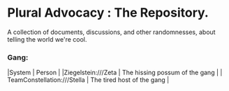 # Plural Advocacy : The Repository.

A collection of documents, discussions, and other randomnesses, about telling the world we're cool.

### Gang:
|System | Person |
|Ziegelstein:///Zeta | The hissing possum of the gang |
| TeamConstellation:///Stella | The tired host of the gang |


<!--
**Here are some ideas to get you started:**

🙋‍♀️ A short introduction - what is your organization all about?
🌈 Contribution guidelines - how can the community get involved?
👩‍💻 Useful resources - where can the community find your docs? Is there anything else the community should know?
🍿 Fun facts - what does your team eat for breakfast?
🧙 Remember, you can do mighty things with the power of [Markdown](https://docs.github.com/github/writing-on-github/getting-started-with-writing-and-formatting-on-github/basic-writing-and-formatting-syntax)
-->
